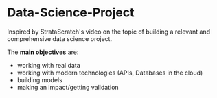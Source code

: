# Data-Science-Project

Inspired by StrataScratch's video on the topic of building a relevant and comprehensive data science project.	

The **main objectives** are:
* working with real data
* working with modern technologies (APIs, Databases in the cloud)
* building models
* making an impact/getting validation
